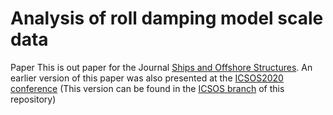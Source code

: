 # Analysis of roll damping model scale data
Paper
This is out paper for the Journal [Ships and Offshore Structures](https://www.tandfonline.com/toc/tsos20/current). An earlier version of this paper was also presented at the [ICSOS2020 conference](https://www.icsos.info/) (This version can be found in the [ICSOS branch](/github/A-semi-empirical-method-for-predicting-roll-damping-based-on-machine-learning/tree/ICSOS) of this repository)


